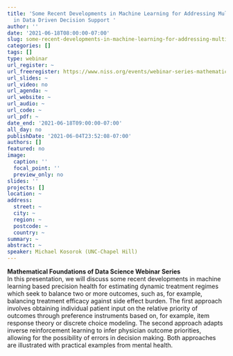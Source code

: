 ```yaml
---
title: 'Some Recent Developments in Machine Learning for Addressing Multiple Outcomes
  in Data Driven Decision Support '
author: ''
date: '2021-06-18T08:00:00-07:00'
slug: some-recent-developments-in-machine-learning-for-addressing-multiple-outcomes-in-data-driven-decision-support
categories: []
tags: []
type: webinar
url_register: ~
url_freeregister: https://www.niss.org/events/webinar-series-mathematical-foundations-data-science-40
url_slides: ~
url_video: no
url_agenda: ~
url_website: ~
url_audio: ~
url_code: ~
url_pdf: ~
date_end: '2021-06-18T09:00:00-07:00'
all_day: no
publishDate: '2021-06-04T23:52:08-07:00'
authors: []
featured: no
image:
  caption: ''
  focal_point: ''
  preview_only: no
slides: ''
projects: []
location: ~
address:
  street: ~
  city: ~
  region: ~
  postcode: ~
  country: ~
summary: ~
abstract: ~
speaker: Michael Kosorok (UNC-Chapel Hill)
---
```

<!--more-->
**Mathematical Foundations of Data Science Webinar Series**  
In this presentation, we will discuss some recent developments in machine learning based precision health for estimating dynamic treatment regimes which seek to balance two or more outcomes, such as, for example, balancing treatment efficacy against side effect burden. The first approach involves obtaining individual patient input on the relative priority of outcomes through preference instruments based on, for example, item response theory or discrete choice modeling. The second approach adapts inverse reinforcement learning to infer physician outcome priorities, allowing for the possibility of errors in decision making. Both approaches are illustrated with practical examples from mental health.